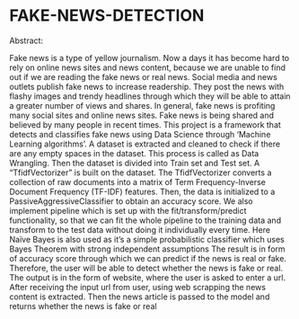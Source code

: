 # FAKE-NEWS-DETECTION

Abstract:

Fake news is a type of yellow journalism. Now a days it has become hard to rely on online
news sites and news content, because we are unable to find out if we are reading the fake
news or real news. Social media and news outlets publish fake news to increase readership.
They post the news with flashy images and trendy headlines through which they will be
able to attain a greater number of views and shares. In general, fake news is profiting many
social sites and online news sites. Fake news is being shared and believed by many people
in recent times.
This project is a framework that detects and classifies fake news using Data Science
through ‘Machine Learning algorithms’. A dataset is extracted and cleaned to check if
there are any empty spaces in the dataset. This process is called as Data Wrangling. Then
the dataset is divided into Train set and Test set. A “TfidfVectorizer” is built on the dataset.
The TfidfVectorizer converts a collection of raw documents into a matrix of Term
Frequency-Inverse Document Frequency (TF-IDF) features. Then, the data is initialized to
a PassiveAggressiveClassifier to obtain an accuracy score. We also implement pipeline
which is set up with the fit/transform/predict functionality, so that we can fit the whole
pipeline to the training data and transform to the test data without doing it individually every
time. Here Naïve Bayes is also used as it’s a simple probabilistic classifier which uses
Bayes Theorem with strong independent assumptions
The result is in form of accuracy score through which we can predict if the news is real or
fake. Therefore, the user will be able to detect whether the news is fake or real. The output
is in the form of website, where the user is asked to enter a url. After receiving the input url
from user, using web scrapping the news content is extracted. Then the news article is
passed to the model and returns whether the news is fake or real
